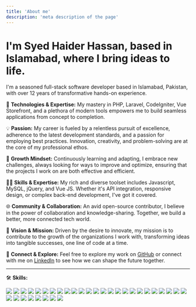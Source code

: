 ```yaml
---
title: 'About me'
description: 'meta description of the page'
---
```


#   I'm Syed Haider Hassan, based in Islamabad, where I bring ideas to life.

I'm a seasoned full-stack software developer based in Islamabad, Pakistan, with over 12 years of transformative hands-on experience.


🔧 **Technologies & Expertise:** My mastery in PHP, Laravel, CodeIgniter, Vue Storefront, and a plethora of modern tools empowers me to build seamless applications from concept to completion.

💡 **Passion:** My career is fueled by a relentless pursuit of excellence, adherence to the latest development standards, and a passion for employing best practices. Innovation, creativity, and problem-solving are at the core of my professional ethos.

🌱 **Growth Mindset:** Continuously learning and adapting, I embrace new challenges, always looking for ways to improve and optimize, ensuring that the projects I work on are both effective and efficient.

👨‍💻 **Skills & Expertise:** My rich and diverse toolset includes Javascript, MySQL, jQuery, and Vue JS. Whether it's API integration, responsive design, or complex back-end development, I've got it covered.

🌐 **Community & Collaboration:** An avid open-source contributor, I believe in the power of collaboration and knowledge-sharing. Together, we build a better, more connected tech world.

🚀 **Vision & Mission:** Driven by the desire to innovate, my mission is to contribute to the growth of the organizations I work with, transforming ideas into tangible successes, one line of code at a time.

🔗 **Connect & Explore:** Feel free to explore my work on [GitHub](https://github.com/haider-pw) or connect with me on [LinkedIn](https://www.linkedin.com/in/haider-pw) to see how we can shape the future together.



<hr />

🛠️ **Skills:**

![](https://img.shields.io/badge/PHP-777BB4?style=flat&logo=PHP&logoColor=white)
![](https://img.shields.io/badge/Laravel-FF2D20?style=flat&logo=Laravel&logoColor=white)
![](https://img.shields.io/badge/CodeIgniter-EF4223?style=flat&logo=CodeIgniter&logoColor=white)
![](https://img.shields.io/badge/MySQL-4479A1?style=flat&logo=MySQL&logoColor=white)
![](https://img.shields.io/badge/Vue.js-4FC08D?style=flat&logo=Vue.js&logoColor=white)
![](https://img.shields.io/badge/jQuery-0769AD?style=flat&logo=jQuery&logoColor=white)
![](https://img.shields.io/badge/Bootstrap-7952B3?style=flat&logo=Bootstrap&logoColor=white)
![](https://img.shields.io/badge/Git-F05032?style=flat&logo=Git&logoColor=white)
![](https://img.shields.io/badge/RESTful_API-3CBB75?style=flat&logo=rest&logoColor=white)
![](https://img.shields.io/badge/Postman-FF6C37?style=flat&logo=Postman&logoColor=white)
![](https://img.shields.io/badge/CSS_3-1572B6?style=flat&logo=CSS3&logoColor=white)
![](https://img.shields.io/badge/Jira-0052CC?style=flat&logo=Jira&logoColor=white)
![](https://img.shields.io/badge/PHPUnit-366488?style=flat&logo=PHPUnit&logoColor=white)
![](https://img.shields.io/badge/Semaphore_CI-19A974?style=flat&logo=semaphore&logoColor=white)
![](https://img.shields.io/badge/Nuxt.js-00C58E?style=flat&logo=Nuxt.js&logoColor=white)
![](https://img.shields.io/badge/Tailwind_CSS-38B2AC?style=flat&logo=Tailwind-CSS&logoColor=white)
![](https://img.shields.io/badge/Vue_Storefront-5DAC50?style=flat&logo=Vue-Storefront&logoColor=white)
![](https://img.shields.io/badge/GraphQL-E434AA?style=flat&logo=GraphQL&logoColor=white)
![](https://img.shields.io/badge/Docker-2496ED?style=flat&logo=Docker&logoColor=white)
![](https://img.shields.io/badge/TypeScript-3178C6?style=flat&logo=TypeScript&logoColor=white)
![](https://img.shields.io/badge/DigitalOcean-0080FF?style=flat&logo=DigitalOcean&logoColor=white)
![](https://img.shields.io/badge/AWS-232F3E?style=flat&logo=Amazon-AWS&logoColor=white)
![](https://img.shields.io/badge/CI/CD-4FC3F7?style=flat&logo=CircleCI&logoColor=white)
![](https://img.shields.io/badge/Chart.js-FF6384?style=flat&logo=Chart.js&logoColor=white)
![](https://img.shields.io/badge/Apache-D22128?style=flat&logo=Apache&logoColor=white)
![](https://img.shields.io/badge/JSON-000000?style=flat&logo=JSON&logoColor=white)
![](https://img.shields.io/badge/GitHub_Actions-2088FF?style=flat&logo=GitHub-Actions&logoColor=white)
![](https://img.shields.io/badge/ClickUp-7B68EE?style=flat&logo=ClickUp&logoColor=white)
![](https://img.shields.io/badge/Bloomreach-FF6B6B?style=flat&logo=Bloomreach&logoColor=white)
![](https://img.shields.io/badge/GitLab-FCA121?style=flat&logo=GitLab&logoColor=white)
![](https://img.shields.io/badge/BitBucket-0052CC?style=flat&logo=Bitbucket&logoColor=white)
![](https://img.shields.io/badge/Vue3-4FC08D?style=flat&logo=Vue.js&logoColor=white)
![](https://img.shields.io/badge/Nuxt3-00C58E?style=flat&logo=Nuxt.js&logoColor=white)
